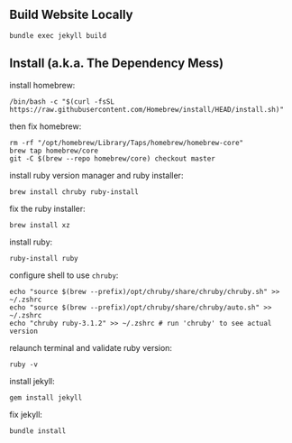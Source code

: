 ## Build Website Locally

`bundle exec jekyll build`

## Install (a.k.a. The Dependency Mess)

install homebrew:

`/bin/bash -c "$(curl -fsSL https://raw.githubusercontent.com/Homebrew/install/HEAD/install.sh)"`

then fix homebrew:

```
rm -rf "/opt/homebrew/Library/Taps/homebrew/homebrew-core"
brew tap homebrew/core
git -C $(brew --repo homebrew/core) checkout master
```

install ruby version manager and ruby installer:

`brew install chruby ruby-install`

fix the ruby installer:

`brew install xz`

install ruby:

`ruby-install ruby`

configure shell to use `chruby`:

```
echo "source $(brew --prefix)/opt/chruby/share/chruby/chruby.sh" >> ~/.zshrc
echo "source $(brew --prefix)/opt/chruby/share/chruby/auto.sh" >> ~/.zshrc
echo "chruby ruby-3.1.2" >> ~/.zshrc # run 'chruby' to see actual version
```

relaunch terminal and validate ruby version:

`ruby -v`

install jekyll:

`gem install jekyll`

fix jekyll:

`bundle install`